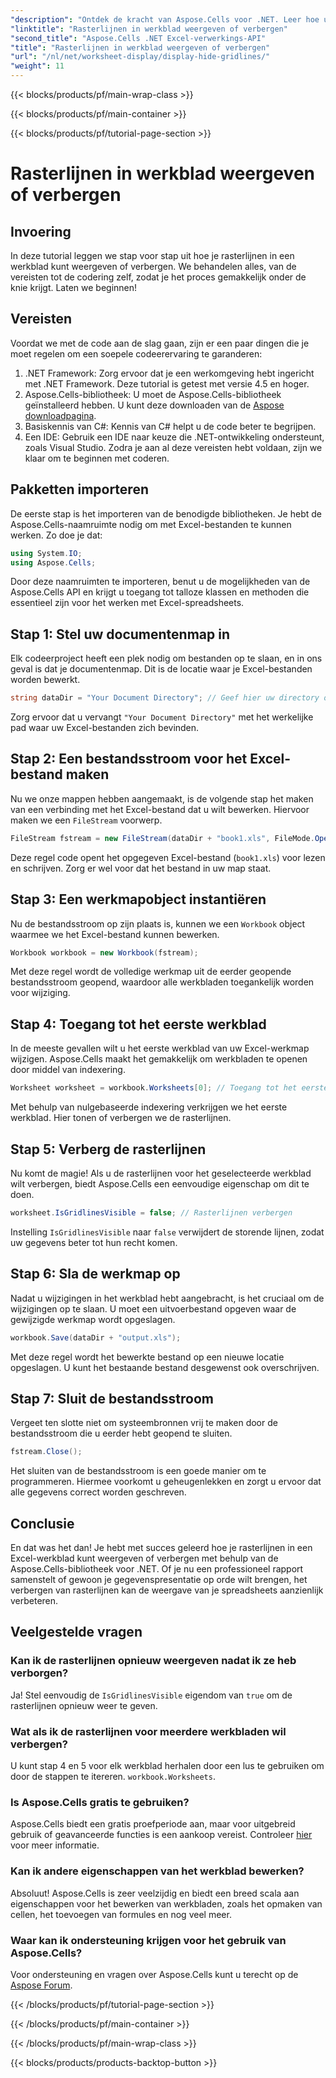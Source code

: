```yaml
---
"description": "Ontdek de kracht van Aspose.Cells voor .NET. Leer hoe u rasterlijnen in Excel-werkbladen kunt verbergen, zodat uw gegevens visueel aantrekkelijker worden."
"linktitle": "Rasterlijnen in werkblad weergeven of verbergen"
"second_title": "Aspose.Cells .NET Excel-verwerkings-API"
"title": "Rasterlijnen in werkblad weergeven of verbergen"
"url": "/nl/net/worksheet-display/display-hide-gridlines/"
"weight": 11
---
```


{{< blocks/products/pf/main-wrap-class >}}

{{< blocks/products/pf/main-container >}}

{{< blocks/products/pf/tutorial-page-section >}}

# Rasterlijnen in werkblad weergeven of verbergen

## Invoering
In deze tutorial leggen we stap voor stap uit hoe je rasterlijnen in een werkblad kunt weergeven of verbergen. We behandelen alles, van de vereisten tot de codering zelf, zodat je het proces gemakkelijk onder de knie krijgt. Laten we beginnen!
## Vereisten
Voordat we met de code aan de slag gaan, zijn er een paar dingen die je moet regelen om een soepele codeerervaring te garanderen:
1. .NET Framework: Zorg ervoor dat je een werkomgeving hebt ingericht met .NET Framework. Deze tutorial is getest met versie 4.5 en hoger.
2. Aspose.Cells-bibliotheek: U moet de Aspose.Cells-bibliotheek geïnstalleerd hebben. U kunt deze downloaden van de [Aspose downloadpagina](https://releases.aspose.com/cells/net/).
3. Basiskennis van C#: Kennis van C# helpt u de code beter te begrijpen.
4. Een IDE: Gebruik een IDE naar keuze die .NET-ontwikkeling ondersteunt, zoals Visual Studio.
Zodra je aan al deze vereisten hebt voldaan, zijn we klaar om te beginnen met coderen.
## Pakketten importeren
De eerste stap is het importeren van de benodigde bibliotheken. Je hebt de Aspose.Cells-naamruimte nodig om met Excel-bestanden te kunnen werken. Zo doe je dat:
```csharp
using System.IO;
using Aspose.Cells;
```
Door deze naamruimten te importeren, benut u de mogelijkheden van de Aspose.Cells API en krijgt u toegang tot talloze klassen en methoden die essentieel zijn voor het werken met Excel-spreadsheets.
## Stap 1: Stel uw documentenmap in
Elk codeerproject heeft een plek nodig om bestanden op te slaan, en in ons geval is dat je documentenmap. Dit is de locatie waar je Excel-bestanden worden bewerkt.
```csharp
string dataDir = "Your Document Directory"; // Geef hier uw directory op
```
Zorg ervoor dat u vervangt `"Your Document Directory"` met het werkelijke pad waar uw Excel-bestanden zich bevinden.
## Stap 2: Een bestandsstroom voor het Excel-bestand maken
Nu we onze mappen hebben aangemaakt, is de volgende stap het maken van een verbinding met het Excel-bestand dat u wilt bewerken. Hiervoor maken we een `FileStream` voorwerp.
```csharp
FileStream fstream = new FileStream(dataDir + "book1.xls", FileMode.Open);
```
Deze regel code opent het opgegeven Excel-bestand (`book1.xls`) voor lezen en schrijven. Zorg er wel voor dat het bestand in uw map staat.
## Stap 3: Een werkmapobject instantiëren
Nu de bestandsstroom op zijn plaats is, kunnen we een `Workbook` object waarmee we het Excel-bestand kunnen bewerken.
```csharp
Workbook workbook = new Workbook(fstream);
```
Met deze regel wordt de volledige werkmap uit de eerder geopende bestandsstroom geopend, waardoor alle werkbladen toegankelijk worden voor wijziging.
## Stap 4: Toegang tot het eerste werkblad
In de meeste gevallen wilt u het eerste werkblad van uw Excel-werkmap wijzigen. Aspose.Cells maakt het gemakkelijk om werkbladen te openen door middel van indexering.
```csharp
Worksheet worksheet = workbook.Worksheets[0]; // Toegang tot het eerste werkblad
```
Met behulp van nulgebaseerde indexering verkrijgen we het eerste werkblad. Hier tonen of verbergen we de rasterlijnen.
## Stap 5: Verberg de rasterlijnen
Nu komt de magie! Als u de rasterlijnen voor het geselecteerde werkblad wilt verbergen, biedt Aspose.Cells een eenvoudige eigenschap om dit te doen.
```csharp
worksheet.IsGridlinesVisible = false; // Rasterlijnen verbergen
```
Instelling `IsGridlinesVisible` naar `false` verwijdert de storende lijnen, zodat uw gegevens beter tot hun recht komen.
## Stap 6: Sla de werkmap op
Nadat u wijzigingen in het werkblad hebt aangebracht, is het cruciaal om de wijzigingen op te slaan. U moet een uitvoerbestand opgeven waar de gewijzigde werkmap wordt opgeslagen.
```csharp
workbook.Save(dataDir + "output.xls");
```
Met deze regel wordt het bewerkte bestand op een nieuwe locatie opgeslagen. U kunt het bestaande bestand desgewenst ook overschrijven.
## Stap 7: Sluit de bestandsstroom
Vergeet ten slotte niet om systeembronnen vrij te maken door de bestandsstroom die u eerder hebt geopend te sluiten.
```csharp
fstream.Close();
```
Het sluiten van de bestandsstroom is een goede manier om te programmeren. Hiermee voorkomt u geheugenlekken en zorgt u ervoor dat alle gegevens correct worden geschreven.
## Conclusie
En dat was het dan! Je hebt met succes geleerd hoe je rasterlijnen in een Excel-werkblad kunt weergeven of verbergen met behulp van de Aspose.Cells-bibliotheek voor .NET. Of je nu een professioneel rapport samenstelt of gewoon je gegevenspresentatie op orde wilt brengen, het verbergen van rasterlijnen kan de weergave van je spreadsheets aanzienlijk verbeteren. 
## Veelgestelde vragen
### Kan ik de rasterlijnen opnieuw weergeven nadat ik ze heb verborgen?
Ja! Stel eenvoudig de `IsGridlinesVisible` eigendom van `true` om de rasterlijnen opnieuw weer te geven.
### Wat als ik de rasterlijnen voor meerdere werkbladen wil verbergen?
U kunt stap 4 en 5 voor elk werkblad herhalen door een lus te gebruiken om door de stappen te itereren. `workbook.Worksheets`.
### Is Aspose.Cells gratis te gebruiken?
Aspose.Cells biedt een gratis proefperiode aan, maar voor uitgebreid gebruik of geavanceerde functies is een aankoop vereist. Controleer [hier](https://purchase.aspose.com/buy) voor meer informatie.
### Kan ik andere eigenschappen van het werkblad bewerken?
Absoluut! Aspose.Cells is zeer veelzijdig en biedt een breed scala aan eigenschappen voor het bewerken van werkbladen, zoals het opmaken van cellen, het toevoegen van formules en nog veel meer.
### Waar kan ik ondersteuning krijgen voor het gebruik van Aspose.Cells?
Voor ondersteuning en vragen over Aspose.Cells kunt u terecht op de [Aspose Forum](https://forum.aspose.com/c/cells/9).


{{< /blocks/products/pf/tutorial-page-section >}}

{{< /blocks/products/pf/main-container >}}

{{< /blocks/products/pf/main-wrap-class >}}

{{< blocks/products/products-backtop-button >}}